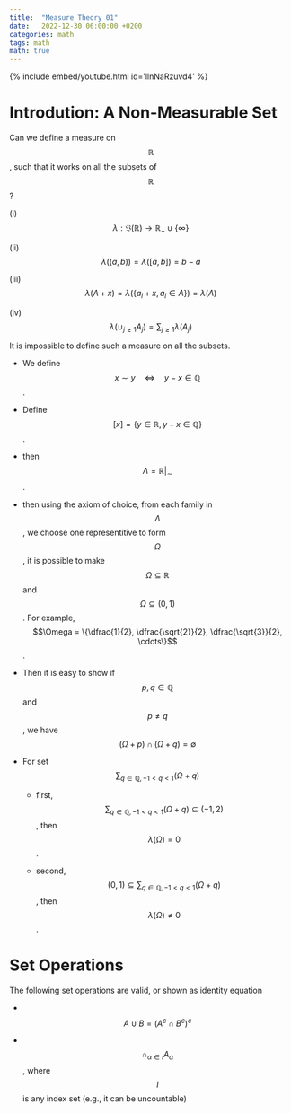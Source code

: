 ```yaml
---
title:  "Measure Theory 01"
date:   2022-12-30 06:00:00 +0200
categories: math
tags: math
math: true
---
```



{% include embed/youtube.html id='llnNaRzuvd4' %}

# Introdution: A Non-Measurable Set

Can we define a measure on $$\mathbb{R}$$, such that it works on all the subsets of $$\mathbb{R}$$?

(i) $$\lambda: \mathfrak{P}(\mathbb{R}) \to \mathbb{R}_+ \cup \{\infty\}$$

(ii) $$\lambda((a,b)) = \lambda([a,b]) = b-a$$

(iii) $$\lambda(A+x) = \lambda(\{a_i + x, a_i \in A\}) = \lambda(A)$$

(iv) $$\lambda(\cup_{j\ge 1} A_j) = \sum_{j \ge 1} \lambda (A_j)$$

It is impossible to define such a measure on all the subsets.

- We define $$x \sim y \quad \iff \quad y - x \in \mathbb{Q}$$.

- Define $$[x] = \{ y \in \mathbb{R}, y - x \in \mathbb{Q}\}$$.

- then $$\Lambda = \mathbb{R} \vert_{\sim}$$.

- then using the axiom of choice, from each family in $$\Lambda$$, we choose one representitive to form $$\Omega$$, it is possible to make $$\Omega \subseteq \mathbb{R}$$ and $$\Omega \subseteq (0,1)$$.
For example, $$\Omega = \{\dfrac{1}{2}, \dfrac{\sqrt{2}}{2}, \dfrac{\sqrt{3}}{2}, \cdots\}$$.

- Then it is easy to show if $$p, q \in \mathbb{Q}$$ and $$p \ne q$$, we have $$(\Omega + p) \cap (\Omega + q) = \emptyset$$

- For set $$\sum_{q\in \mathbb{Q}, -1 < q < 1} (\Omega + q)$$

  - first, $$\sum_{q \in \mathbb{Q}, -1< q <1} (\Omega + q) \subseteq (-1,2)$$, then $$\lambda(\Omega) = 0$$.

  - second, $$(0,1) \subseteq \sum_{q\in \mathbb{Q}, -1<q<1} (\Omega + q)$$, then $$\lambda(\Omega) \ne 0$$.

# Set Operations

The following set operations are valid, or shown as identity equation

- &nbsp; $$A \cup B = (A^c \cap B^c)^c$$

- &nbsp; $$\cap_{\alpha \in I} A_{\alpha}$$, where $$I$$ is any index set (e.g., it can be uncountable)
